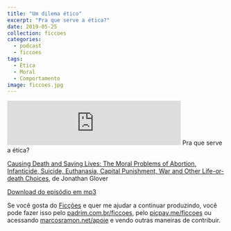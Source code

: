 ```yaml
---
title: "Um dilema ético"
excerpt: "Pra que serve a ética?"
date: 2019-05-25
collection: ficcoes
categories:
  - podcast
  - ficcoes
tags: 
  - Ética
  - Moral
  - Comportamento
image: ficcoes.jpg
---
```


<iframe src="https://anchor.fm/podcastficcoes/embed/episodes/Um-dilema-tico-e455ad" height="102px" width="400px" frameborder="0" scrolling="no"></iframe>
Pra que serve a ética?

[Causing Death and Saving Lives: The Moral Problems of Abortion, Infanticide, Suicide, Euthanasia, Capital Punishment, War and Other Life-or-death Choices](https://amzn.to/2wkQGgJ), de Jonathan Glover

[Download do episódio em mp3](https://s3-us-west-2.amazonaws.com/anchor-audio-bank/production/2019-4-25/15899171-44100-2-a2bcc9f4c85bb.mp3)
 
Se você gosta do [Ficções](https://marcosramon.net/ficcoes/) e quer me ajudar a continuar produzindo, você pode fazer isso pelo [padrim.com.br/ficcoes](https://www.padrim.com.br/ficcoes), pelo [picpay.me/ficcoes](https://app.picpay.com/user/ficcoes) ou acessando [marcosramon.net/apoie](https://marcosramon.net/apoie/) e vendo outras maneiras de contribuir.
